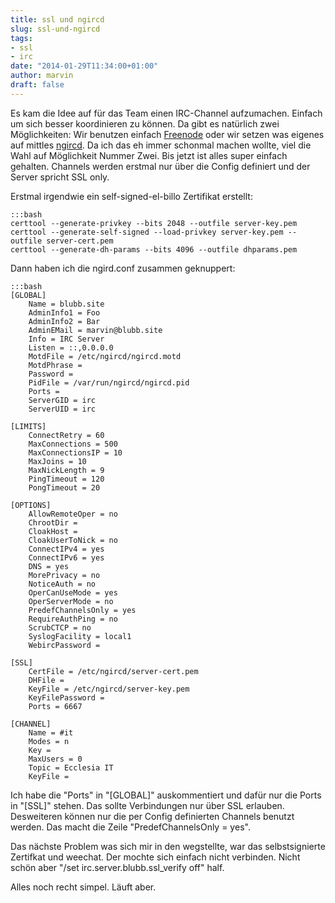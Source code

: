 ```yaml
---
title: ssl und ngircd
slug: ssl-und-ngircd
tags:
- ssl
- irc
date: "2014-01-29T11:34:00+01:00"
author: marvin
draft: false
---
```


Es kam die Idee auf für das Team einen IRC-Channel aufzumachen. Einfach um sich besser koordinieren zu können. Da gibt es natürlich zwei Möglichkeiten: Wir benutzen einfach [Freenode](http://freenode.net/) oder wir setzen was eigenes auf mittles [ngircd](http://ngircd.barton.de/). Da ich das eh immer schonmal machen wollte, viel die Wahl auf Möglichkeit Nummer Zwei. Bis jetzt ist alles super einfach gehalten. Channels werden erstmal nur über die Config definiert und der Server spricht SSL only. 

Erstmal irgendwie ein self-signed-el-billo Zertifikat erstellt:

	:::bash
	certtool --generate-privkey --bits 2048 --outfile server-key.pem
	certtool --generate-self-signed --load-privkey server-key.pem --outfile server-cert.pem
	certtool --generate-dh-params --bits 4096 --outfile dhparams.pem

Dann haben ich die ngird.conf zusammen geknuppert:

	:::bash
	[GLOBAL]
		Name = blubb.site 
		AdminInfo1 = Foo
	 	AdminInfo2 = Bar
		AdminEMail = marvin@blubb.site
		Info = IRC Server
		Listen = ::,0.0.0.0
		MotdFile = /etc/ngircd/ngircd.motd
		MotdPhrase =
		Password = 
		PidFile = /var/run/ngircd/ngircd.pid
		Ports = 
		ServerGID = irc
		ServerUID = irc

	[LIMITS]
		ConnectRetry = 60
		MaxConnections = 500
		MaxConnectionsIP = 10
  		MaxJoins = 10
  		MaxNickLength = 9
  		PingTimeout = 120
  		PongTimeout = 20

	[OPTIONS]
  		AllowRemoteOper = no
	  	ChrootDir = 
	  	CloakHost = 
	  	CloakUserToNick = no
	  	ConnectIPv4 = yes
	  	ConnectIPv6 = yes
	  	DNS = yes
	  	MorePrivacy = no
	  	NoticeAuth = no
	  	OperCanUseMode = yes
	  	OperServerMode = no
	  	PredefChannelsOnly = yes
	  	RequireAuthPing = no
	  	ScrubCTCP = no
	  	SyslogFacility = local1
	  	WebircPassword = 

	[SSL]
	  	CertFile = /etc/ngircd/server-cert.pem
	  	DHFile = 
	  	KeyFile = /etc/ngircd/server-key.pem
	  	KeyFilePassword = 
	  	Ports = 6667

	[CHANNEL]
	  	Name = #it
	  	Modes = n
	  	Key = 
	  	MaxUsers = 0
	  	Topic = Ecclesia IT
	  	KeyFile = 

Ich habe die "Ports" in "[GLOBAL]" auskommentiert und dafür nur die Ports in "[SSL]" stehen. Das sollte Verbindungen nur über SSL erlauben. Desweiteren können nur die per Config definierten Channels benutzt werden. Das macht die Zeile "PredefChannelsOnly = yes".

Das nächste Problem was sich mir in den wegstellte, war das selbstsignierte Zertifkat und weechat. Der mochte sich einfach nicht verbinden. Nicht schön aber "/set irc.server.blubb.ssl_verify off" half.

Alles noch recht simpel. Läuft aber. 